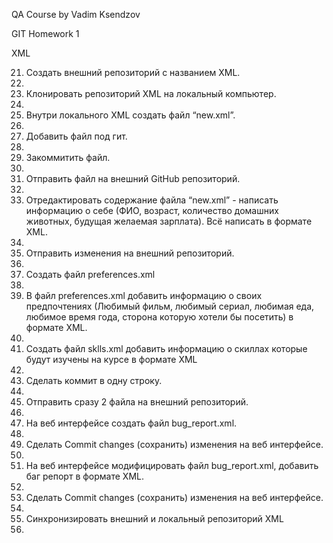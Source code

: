 QA Course by Vadim Ksendzov

GIT Homework 1

XML

 21. Создать внешний репозиторий c названием XML.
 22. 
 23. Клонировать репозиторий XML на локальный компьютер.
 24. 
 25. Внутри локального XML создать файл “new.xml”.
 26. 
 27. Добавить файл под гит.
 28. 
 29. Закоммитить файл.
 30. 
 31. Отправить файл на внешний GitHub репозиторий.
 32. 
 33. Отредактировать содержание файла “new.xml” - написать информацию о себе (ФИО, возраст, количество домашних животных, будущая желаемая зарплата). Всё написать в формате XML.
 34. 
 35. Отправить изменения на внешний репозиторий.
 36. 
 37. Создать файл preferences.xml
 38. 
 39. В файл preferences.xml добавить информацию о своих предпочтениях (Любимый фильм, любимый сериал, любимая еда, любимое время года, сторона которую хотели бы посетить) в формате XML.
 40. 
 41. Создать файл sklls.xml добавить информацию о скиллах которые будут изучены на курсе в формате XML
 42. 
 43. Сделать коммит в одну строку.
 44. 
 45. Отправить сразу 2 файла на внешний репозиторий.
 46. 
 47. На веб интерфейсе создать файл bug_report.xml.
 48. 
 49. Сделать Commit changes (сохранить) изменения на веб интерфейсе.
 50. 
 51. На веб интерфейсе модифицировать файл bug_report.xml, добавить баг репорт в формате XML.
 52. 
 53. Сделать Commit changes (сохранить) изменения на веб интерфейсе.
 54. 
 55. Синхронизировать внешний и локальный репозиторий XML
 56. 

